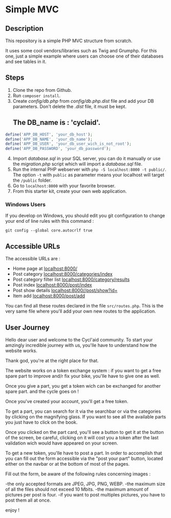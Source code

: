 # Simple MVC

## Description

This repository is a simple PHP MVC structure from scratch.

It uses some cool vendors/libraries such as Twig and Grumphp.
For this one, just a simple example where users can choose one of their databases and see tables in it.

## Steps

1. Clone the repo from Github.
2. Run `composer install`.
3. Create _config/db.php_ from _config/db.php.dist_ file and add your DB parameters. Don't delete the _.dist_ file, it must be kept.
   ## The DB_name is : 'cyclaid'.
```php
define('APP_DB_HOST', 'your_db_host');
define('APP_DB_NAME', 'your_db_name');
define('APP_DB_USER', 'your_db_user_wich_is_not_root');
define('APP_DB_PASSWORD', 'your_db_password');
```

4. Import _database.sql_ in your SQL server, you can do it manually or use the _migration.php_ script which will import a _database.sql_ file.
5. Run the internal PHP webserver with `php -S localhost:8000 -t public/`. The option `-t` with `public` as parameter means your localhost will target the `/public` folder.
6. Go to `localhost:8000` with your favorite browser.
7. From this starter kit, create your own web application.

### Windows Users

If you develop on Windows, you should edit you git configuration to change your end of line rules with this command :

`git config --global core.autocrlf true`

## Accessible URLs

The accessible URLs are :

-   Home page at [localhost:8000/](localhost:8000/)
-   Post category [localhost:8000/categories/index](localhost:8000/categories/index)
-   Post category filter list [localhost:8000/category/results](localhost:8000/category/results)
-   Post index [localhost:8000/post/index](localhost:8000/post/index)
-   Post show details [localhost:8000//post/show?id=](localhost:8000/post/show?id=)
-   Item add [localhost:8000/post/add](localhost:8000/post/add)


You can find all these routes declared in the file `src/routes.php`. This is the very same file where you'll add your own new routes to the application.

## User Journey

Hello dear user and welcome to the Cycl'aid community. To start your amzingly incredible journey with us, you'lle have to understand how the website works. 

Thank god, you're at the right place for that.

The website works on a token exchange system : if you want to get a free spare part to improve and/r fix your bike, you'lle have to give one as well.

Once you give a part, you get a token wich can be exchanged for another spare part. and the cycle goes on ! 

Once you've created your account, you'll get a free token.

To get a part, you can search for it via the searchbar or via the categories by clicking on the magnifying glass. If you want to see all the available parts you just have to click on the book.

Once you clicked on the part card, you'll see a button to get it at the button of the screen, be careful, clicking on it will cost you a token after the last validation wich would have appeared on your screen.

To get a new token, you'lle have to post a part. In order to accomplish that you can fill out the form accessible via the "post your part" button, located either on the navbar or at the bottom of most of the pages.

Fill out the form, be aware of the following rules concerning images :

-the only accepted formats are JPEG, JPG, PNG, WEBP.
-the maximum size of all the files should not exceed 10 Mbits.
-the maximum amount of pictures per post is four.
-if you want to post multiples pictures, you have to post them all at once.

enjoy !